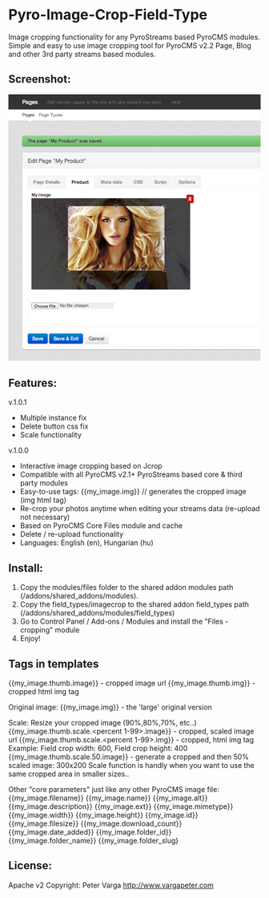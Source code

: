 Pyro-Image-Crop-Field-Type
=====================================
Image cropping functionality for any PyroStreams based PyroCMS modules.  
Simple and easy to use image cropping tool for PyroCMS v2.2 Page, Blog and other 3rd party streams based modules.


Screenshot:
-----------
![Crop your images!](/screenshots/backend.png)


Features:
---------
v.1.0.1
- Multiple instance fix
- Delete button css fix
- Scale functionality

v.1.0.0
- Interactive image cropping based on Jcrop
- Compatible with all PyroCMS v2.1+ PyroStreams based core & third party modules 
- Easy-to-use tags: {{my_image.img}} // generates the cropped image (img html tag)
- Re-crop your photos anytime when editing your streams data (re-upload not necessary)
- Based on PyroCMS Core Files module and cache 
- Delete / re-upload functionality
- Languages: English (en), Hungarian (hu)


Install:
--------
1. Copy the modules/files folder to the shared addon modules path (/addons/shared_addons/modules).
2. Copy the field_types/imagecrop to the shared addon field_types path (/addons/shared_addons/modules/field_types)
3. Go to Control Panel / Add-ons / Modules and install the "Files - cropping" module 
4. Enjoy! 



Tags in templates
-----------------------

{{my_image.thumb.image}} - cropped image url
{{my_image.thumb.img}} - cropped html img tag

Original image:
{{my_image.img}} - the 'large' original version 

Scale: Resize your cropped image (90%,80%,70%, etc..)
{{my_image.thumb.scale.<percent 1-99>.image}} - cropped, scaled image url
{{my_image.thumb.scale.<percent 1-99>.img}} - cropped, html img tag
Example: 
Field crop width: 600, 
Field crop height: 400
{{my_image.thumb.scale.50.image}} - generate a cropped and then 50% scaled image: 300x200
Scale function is handly when you want to use the same cropped area in smaller sizes..


Other "core parameters" just like any other PyroCMS image file: 
{{my_image.filename}}
{{my_image.name}}
{{my_image.alt}}
{{my_image.description}}
{{my_image.ext}}
{{my_image.mimetype}}
{{my_image.width}}
{{my_image.height}}
{{my_image.id}}
{{my_image.filesize}}
{{my_image.download_count}}
{{my_image.date_added}}
{{my_image.folder_id}}
{{my_image.folder_name}}
{{my_image.folder_slug}

License: 
---------
Apache v2
Copyright: Peter Varga http://www.vargapeter.com
